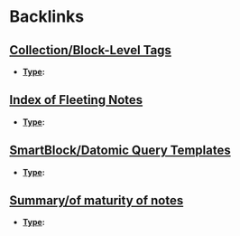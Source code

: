 
# Backlinks
## [Collection/Block-Level Tags](<Collection/Block-Level Tags.md>)
- **[Type](<Type.md>):**

## [Index of Fleeting Notes](<Index of Fleeting Notes.md>)
- **[Type](<Type.md>):**

## [SmartBlock/Datomic Query Templates](<SmartBlock/Datomic Query Templates.md>)
- **[Type](<Type.md>):**

## [Summary/of maturity of notes](<Summary/of maturity of notes.md>)
- **[Type](<Type.md>):**

